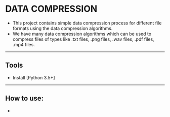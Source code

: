# DATA COMPRESSION

- This project contains simple data compression process for different file formats using the data compression algorithms.
- We have many data compression algorithms which can be used to compress files of types like .txt files, .png files, .wav files, .pdf files, .mp4 files.

***

## Tools

- Install [Python 3.5+]

***

## How to use:

- 